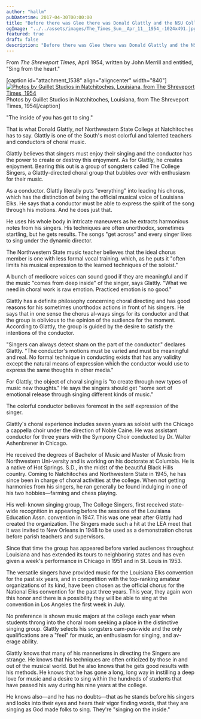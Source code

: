 ```yaml
---
author: "hallm"
pubDatetime: 2017-04-30T00:00:00
title: "Before there was Glee there was Donald Glattly and the NSU College Singers"
ogImage: "../../assets/images/The_Times_Sun__Apr_11__1954_-1024x491.jpg"
featured: true
draft: false
description: "Before there was Glee there was Donald Glattly and the NSU College Singers"
---
```


From _The Shreveport Times_, April 1954, written by John Merrill and entitled, "Sing from the heart."

\[caption id="attachment\_1538" align="aligncenter" width="840"\][![Photos by Guillet Studios in Natchitoches, Louisiana, from The Shreveport Times, 1954](images/The_Times_Sun__Apr_11__1954_-1024x491.jpg)](https://allthingssabine.com/wp-content/uploads/2017/04/The_Times_Sun__Apr_11__1954_.jpg) Photos by Guillet Studios in Natchitoches, Louisiana, from The Shreveport Times, 1954\[/caption\]

"The inside of you has got to sing."

That is what Donald Glattly, nof Northwestern State College at Natchitoches has to say. Glattly is one of the South's most colorful and talented teachers and conductors of choral music.

Glattly believes that singers must enjoy their singing and the conductor has the power to create or destroy this enjoyment. As for Glattly, he creates enjoyment. Bearing this out is a group of songsters called The College Singers, a Glattly-directed choral group that bubbles over with enthusiasm for their music.

As a conductor. GIattly literally puts "everything" into leading his chorus, which has the distinction of being the official musical voice of Louisiana Elks. He says that a conductor must be able to express the spirit of the song through his motions. And he does just that.

He uses his whole body in intricate maneuvers as he extracts harmonious notes from his singers. His techniques are often unorthodox, sometimes startling, but he gets results. The songs "get across" and every singer likes to sing under the dynamic director.

The Northwestern State music teacher believes that the ideal chorus member is one with less formal vocal training. which, as he puts it "often limits his musical expression to the learned techniques of the soloist."

A bunch of mediocre voices can sound good if they are meaningful and if the music "comes from deep inside" of the singer, says Glattly. "What we need in choral work is raw emotion. Practiced emotion is no good."

Glattly has a definite philosophy concerning choral directing and has good reasons for his sometimes unorthodox actions in front of his singers. He says that in one sense the chorus al-ways sings for its conductor and that the group is oblivious to the opinion of the audience for the moment. According to Glattly, the group is guided by the desire to satisfy the intentions of the conductor.

"Singers can always detect sham on the part of the conductor." declares Glattly. "The conductor's motions must be varied and must be meaningful and real. No formal technique in conducting exists that has any validity except the natural means of expression which the conductor would use to express the same thoughts in other media."

For Glattly, the object of choral singing is "to create through new types of music new thoughts." He says the singers should get "some sort of emotional release through singing different kinds of music."

The colorful conductor believes foremost in the self expression of the singer.

Glattly's choral experience includes seven years as soloist with the Chicago a cappella choir under the direction of Noble Caine. He was assistant conductor for three years with the Sympony Choir conducted by Dr. Walter Ashenbrener in Chicago.

He received the degrees of Bachelor of Music and Master of Music from Northwestern Uni-versity and is working on his doctorate at Columbia. He is a native of Hot Springs. S.D., in the midst of the beautiful Black Hills country. Coming to Natchitoches and Northwestern State in 1945, he has since been in charge of choral activities at the college. When not getting harmonies from his singers, he ran generally be found indulging in one of his two hobbies—farming and chess playing.

His well-known singing group, The College Singers, first received state-wide recognition in appearing before the sessions of the Louisiana Education Assn. convention in 1947. This was one year after Glattly had created the organization. The Singers made such a hit at the LEA meet that it was invited to New Orleans in 1948 to be used as a demonstration chorus before parish teachers and supervisors.

Since that time the group has appeared before varied audiences throughout Louisiana and has extended its tours to neighboring states and has even given a week's performance in Chicago in 1951 and in St. Louis in 1953.

The versatile singers have provided music for the Louisiana Elks convention for the past six years, and in competition with the top-ranking amateur organizations of its kind, have been chosen as the official chorus for the National Elks convention for the past three years. This year, they again won this honor and there is a possibility they will be able to sing at the convention in Los Angeles the first week in July.

No preference is shown music majors at the college each year when students throng into the choral room seeking a place in the distinctive singing group. Glattly selects his songsters cam-pus-wide and the only qualifications are a "feel" for music, an enthusiasm for singing, and av-erage ability.

Glattly knows that many of his mannerisms in directing the Singers are strange. He knows that his techniques are often criticized by those in and out of the musical world. But he also knows that he gets good results with his methods. He knows that he has gone a long, long way in instilling a deep love for music and a desire to sing within the hundreds of students that have passed his way during his nine years at the college.

He knows also—and he has no doubts—that as he stands before his singers and looks into their eyes and hears their vigor finding words, that they are singing as God made folks to sing. They're "singing on the inside."